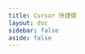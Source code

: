 ```yaml
---
title: Cursor 快捷键
layout: doc
sidebar: false
aside: false
---
```


<script setup>
import { defineClientComponent } from 'vitepress'
const ShortcutsPage = defineClientComponent(() => import('../.vitepress/theme/components/ShortcutsPage.vue'))
</script>

<ShortcutsPage />
